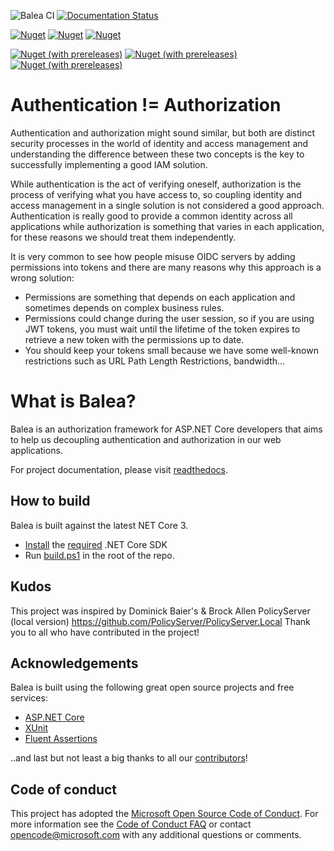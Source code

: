 ![Balea CI](https://github.com/Xabaril/Balea/workflows/Balea%20CI/badge.svg) [![Documentation Status](https://readthedocs.org/projects/balea/badge/?version=latest)](https://balea.readthedocs.io/en/latest/?badge=latest)

[![Nuget](https://img.shields.io/nuget/v/balea?label=balea)](https://www.nuget.org/packages/Balea/) [![Nuget](https://img.shields.io/nuget/v/Balea.Grantor.Configuration?label=baleaconfigurationstore)](https://www.nuget.org/packages/Balea.Grantor.Configuration/) [![Nuget](https://img.shields.io/nuget/v/Balea.Grantor.EntityFrameworkCore?label=baleaefcorestore)](https://www.nuget.org/packages/Balea.Grantor.EntityFrameworkCore/)

[![Nuget (with prereleases)](https://img.shields.io/nuget/vpre/balea?color=yellow&label=balea%20preview)](https://www.nuget.org/packages/Balea/1.0.0-preview53023997) [![Nuget (with prereleases)](https://img.shields.io/nuget/vpre/Balea.Grantor.Configuration?color=yellow&label=baleaconfigurationstore%20preview)](https://www.nuget.org/packages/Balea.Grantor.Configuration/1.0.0-preview53023997) [![Nuget (with prereleases)](https://img.shields.io/nuget/vpre/Balea.Grantor.EntityFrameworkCore?color=yellow&label=baleaefcorestore%20preview)](https://www.nuget.org/packages/Balea.Grantor.EntityFrameworkCore/1.0.0-preview53023997)

# Authentication != Authorization

Authentication and authorization might sound similar, but both are distinct security processes in the world of identity and access management and understanding the difference between these two concepts is the key to successfully implementing a good IAM solution.

While authentication is the act of verifying oneself, authorization is the process of verifying what you have access to, so coupling identity and access management in a single solution is not considered a good approach. Authentication is really good to provide a common identity across all applications while authorization is something that varies in each application, for these reasons we should treat them independently.

It is very common to see how people misuse OIDC servers by adding permissions into tokens and there are many reasons why this approach is a wrong solution:

- Permissions are something that depends on each application and sometimes depends on complex business rules.
- Permissions could change during the user session, so if you are using JWT tokens, you must wait until the lifetime of the token expires to retrieve a new token with the permissions up to date.
- You should keep your tokens small because we have some well-known restrictions such as URL Path Length Restrictions, bandwidth...

# What is Balea?

Balea is an authorization framework for ASP.NET Core developers that aims to help us decoupling authentication and authorization in our web applications.

For project documentation, please visit [readthedocs](https://balea.readthedocs.io).

## How to build

Balea is built against the latest NET Core 3.

- [Install](https://www.microsoft.com/net/download/core#/current) the [required](https://github.com/Xabaril/Balea/blob/master/global.json) .NET Core SDK
- Run [build.ps1](https://github.com/Xabaril/Balea/blob/master/build.ps1) in the root of the repo.

## Kudos
This project was inspired by Dominick Baier's & Brock Allen PolicyServer (local version) https://github.com/PolicyServer/PolicyServer.Local Thank you to all who have contributed in the project!

## Acknowledgements

Balea is built using the following great open source projects and free services:

- [ASP.NET Core](https://github.com/aspnet)
- [XUnit](https://xunit.github.io/)
- [Fluent Assertions](http://www.fluentassertions.com/)

..and last but not least a big thanks to all our [contributors](https://github.com/Xabaril/Balea/graphs/contributors)!

## Code of conduct

This project has adopted the [Microsoft Open Source Code of Conduct](https://opensource.microsoft.com/codeofconduct/). For more information see the [Code of Conduct FAQ](https://opensource.microsoft.com/codeofconduct/faq/) or contact [opencode@microsoft.com](mailto:opencode@microsoft.com) with any additional questions or comments.
